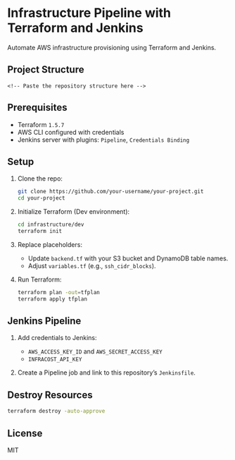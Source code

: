 # Infrastructure Pipeline with Terraform and Jenkins

Automate AWS infrastructure provisioning using Terraform and Jenkins.

## Project Structure
```
<!-- Paste the repository structure here -->
```

## Prerequisites
- Terraform `1.5.7`
- AWS CLI configured with credentials
- Jenkins server with plugins: `Pipeline`, `Credentials Binding`

## Setup
1. Clone the repo:
   ```bash
   git clone https://github.com/your-username/your-project.git
   cd your-project
   ```

2. Initialize Terraform (Dev environment):
   ```bash
   cd infrastructure/dev
   terraform init
   ```

3. Replace placeholders:
   - Update `backend.tf` with your S3 bucket and DynamoDB table names.
   - Adjust `variables.tf` (e.g., `ssh_cidr_blocks`).

4. Run Terraform:
   ```bash
   terraform plan -out=tfplan
   terraform apply tfplan
   ```

## Jenkins Pipeline
1. Add credentials to Jenkins:
   - `AWS_ACCESS_KEY_ID` and `AWS_SECRET_ACCESS_KEY`
   - `INFRACOST_API_KEY`

2. Create a Pipeline job and link to this repository’s `Jenkinsfile`.

## Destroy Resources
```bash
terraform destroy -auto-approve
```

## License
MIT